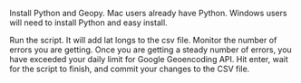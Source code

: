 Install Python and Geopy. Mac users already have Python. Windows users will need to install Python and easy install.

Run the script. It will add lat longs to the csv file. Monitor the number of errors you are getting. Once you are getting a steady number of errors, you have exceeded your daily limit for Google Geoencoding API. Hit enter, wait for the script to finish, and commit your changes to the CSV file.

